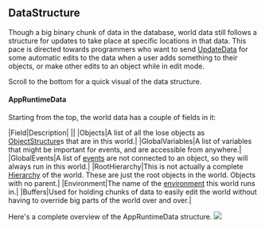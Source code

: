 ## DataStructure
Though a big binary chunk of data in the database, world data still follows a structure for updates to take place at
specific locations in that data. This pace is directed towards programmers who want to send [UpdateData](UpdateData.md)
for some automatic edits to the data when a user adds something to their objects, or make other edits to an object
while in edit mode.

Scroll to the bottom for a quick visual of the data structure.

#### AppRuntimeData

Starting from the top, the world data has a couple of fields in it:

|Field|Description|
||
|Objects|A list of all the lose objects as [ObjectStructure](../Objects/Data.md#ObjectStructure)s that are in this world.|
|GlobalVariables|A list of variables that might be important for events, and are accessible from anywhere.|
|GlobalEvents|A list of [events](../Events/EventData.md) are not connected to an object, so they will always run in this world.|
|RootHierarchy|This is not actually a complete [Hierarchy](Hierarchy.md) of the world. These are just the root objects in the world. Objects with no parent.|
|Environment|The name of the [environment](../Environments/Environments.md) this world runs in.|
|Buffers|Used for holding chunks of data to easily edit the world without having to override big parts of the world over and over.|

Here's a complete overview of the AppRuntimeData structure.
![](https://github.com/OpenUpTech/openuptech.github.io/blob/main/assets/images/DataStructureVisualized.jpg?raw=true)